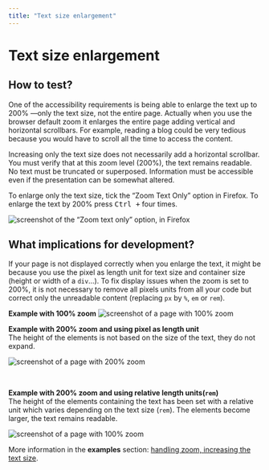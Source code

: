 ```yaml
---
title: "Text size enlargement"
---
```


# Text size enlargement

## How to test?

One of the accessibility requirements is being able to enlarge the text up to 200% —only the text size, not the entire page. Actually when you use the browser default zoom it enlarges the entire page adding vertical and horizontal scrollbars. For example, reading a blog could be very tedious because you would have to scroll all the time to access the content.

Increasing only the text size does not necessarily add a horizontal scrollbar. You must verify that at this zoom level (200%), the text remains readable. No text must be truncated or superposed. Information must be accessible even if the presentation can be somewhat altered. 

To enlarge only the text size, tick the “Zoom Text Only” option in Firefox. To enlarge the text by 200% press <kbd>Ctrl +</kbd> four times. 
  
![screenshot of the “Zoom text only” option, in Firefox](../../images/zoom-firefox.png) 

## What implications for development?

If your page is not displayed correctly when you enlarge the text, it might be because you use the pixel as length unit for text size and container size (height or width of a `div`...).
To fix display issues when the zoom is set to 200%, it is not necessary to remove all pixels units from all your code but correct only the unreadable content (replacing `px` by `%`, `em` or `rem`).

**Example with 100% zoom**
![screenshot of a page with 100% zoom](../../images/zoom.png)


**Example with 200% zoom and using pixel as length unit**  
The height of the elements is not based on the size of the text, they do not expand.

![screenshot of a page with 200% zoom](../../images/zoom-ko.png)

&nbsp;
  
**Example with 200% zoom and using relative length units(`rem`)**  
The height of the elements containing the text has been set with a relative unit which varies depending on the text size (`rem`). The elements become larger, the text remains readable.

![screenshot of a page with 100% zoom](../../images/zoom-ok.png)

More information in the **examples** section: [handling zoom, increasing the text size](../../components-examples/zoom/).

